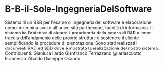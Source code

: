 # B-B-il-Sole-IngegneriaDelSoftware
Sistema di un B&amp;B per l'esame di ingegneria del software e elaborazione uomo-macchina svolto all'università parthenope, facoltà di informatica.
Il sistema ha l’obiettivo di aiutare il proprietario della catena di B&B a tener traccia 
dell’andamento delle proprie strutture e sostenere il cliente semplificando le procedure di 
prenotazione.
Sono stati realizzati i documenti RAD ed SDD dove è mostrata la realizzazione del nostro sistema.
Contribuienti:
Gianluca Ilardo
Gianfranco Terrazzano
@ilariascuotto
Francesco Zibaldo
Giuseppe Orlando
